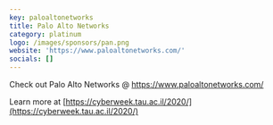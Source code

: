 ```yaml
---
key: paloaltonetworks
title: Palo Alto Networks
category: platinum
logo: /images/sponsors/pan.png
website: 'https://www.paloaltonetworks.com/'
socials: []
---
```


Check out Palo Alto Networks @ https://www.paloaltonetworks.com/

Learn more at [https://cyberweek.tau.ac.il/2020/](https://cyberweek.tau.ac.il/2020/)
